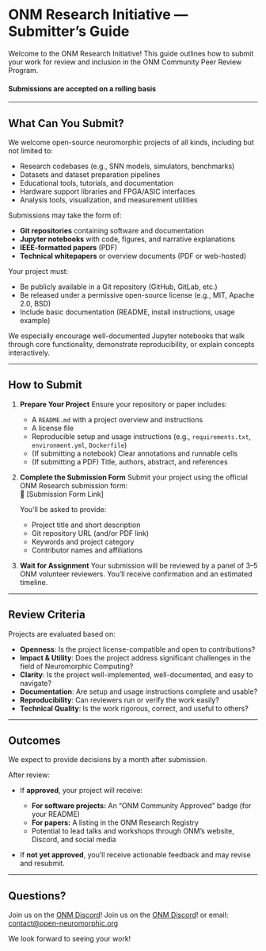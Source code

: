 # ONM Research Initiative — Submitter’s Guide

Welcome to the ONM Research Initiative! This guide outlines how to submit your work for review and inclusion in the ONM Community Peer Review Program.

#### Submissions are accepted on a rolling basis

---

## What Can You Submit?

We welcome open-source neuromorphic projects of all kinds, including but not limited to:

- Research codebases (e.g., SNN models, simulators, benchmarks)
- Datasets and dataset preparation pipelines
- Educational tools, tutorials, and documentation
- Hardware support libraries and FPGA/ASIC interfaces
- Analysis tools, visualization, and measurement utilities

Submissions may take the form of:
- **Git repositories** containing software and documentation  
- **Jupyter notebooks** with code, figures, and narrative explanations  
- **IEEE-formatted papers** (PDF)  
- **Technical whitepapers** or overview documents (PDF or web-hosted)  

Your project must:
- Be publicly available in a Git repository (GitHub, GitLab, etc.)
- Be released under a permissive open-source license (e.g., MIT, Apache 2.0, BSD)
- Include basic documentation (README, install instructions, usage example)

We especially encourage well-documented Jupyter notebooks that walk through core functionality, demonstrate reproducibility, or explain concepts interactively.

---

## How to Submit

1. **Prepare Your Project**
   Ensure your repository or paper includes:
   - A `README.md` with a project overview and instructions
   - A license file
   - Reproducible setup and usage instructions (e.g., `requirements.txt`, `environment.yml`, `Dockerfile`)
   - (If submitting a notebook) Clear annotations and runnable cells
   - (If submitting a PDF) Title, authors, abstract, and references

2. **Complete the Submission Form**
   Submit your project using the official ONM Research submission form:  
   🔗 [Submission Form Link]

   You’ll be asked to provide:
   - Project title and short description
   - Git repository URL (and/or PDF link)
   - Keywords and project category
   - Contributor names and affiliations

3. **Wait for Assignment**
   Your submission will be reviewed by a panel of 3–5 ONM volunteer reviewers. You’ll receive confirmation and an estimated timeline.

---

## Review Criteria

Projects are evaluated based on:
- **Openness**: Is the project license-compatible and open to contributions?
- **Impact & Utility**: Does the project address significant challenges in the field of Neuromorphic Computing?
- **Clarity**: Is the project well-implemented, well-documented, and easy to navigate?
- **Documentation**: Are setup and usage instructions complete and usable?
- **Reproducibility**: Can reviewers run or verify the work easily?
- **Technical Quality**: Is the work rigorous, correct, and useful to others?

---

## Outcomes

We expect to provide decisions by a month after submission.

After review:
- If **approved**, your project will receive:
  - **For software projects:** An “ONM Community Approved” badge (for your README)
  - **For papers:** A listing in the ONM Research Registry
  - Potential to lead talks and workshops through ONM’s website, Discord, and social media

- If **not yet approved**, you’ll receive actionable feedback and may revise and resubmit.

---

## Questions?

Join us on the [ONM Discord](https://discord.gg/3dbSPeAZkk)!
Join us on the [ONM Discord](https://discord.gg/3dbSPeAZkk)! or email: [contact@open-neuromorphic.org](mailto:contact@open-neuromorphic.org)

We look forward to seeing your work!